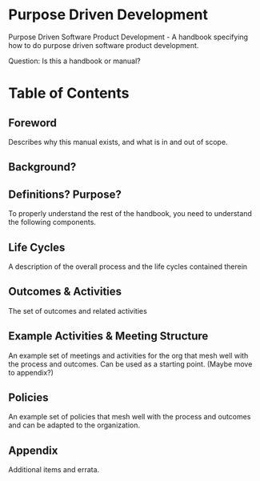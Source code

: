 # Purpose Driven Development
Purpose Driven Software Product Development - A handbook specifying how to do purpose driven software product development.

Question: Is this a handbook or manual?

# Table of Contents

## Foreword
Describes why this manual exists, and what is in and out of scope.

## Background?

## Definitions? Purpose?
To properly understand the rest of the handbook, you need to understand the following components.

## Life Cycles
A description of the overall process and the life cycles contained therein

## Outcomes & Activities
The set of outcomes and related activities

## Example Activities & Meeting Structure
An example set of meetings and activities for the org that mesh well with the process and outcomes. Can be used as a starting point. (Maybe move to appendix?)

## Policies
An example set of policies that mesh well with the process and outcomes and can be adapted to the organization.

## Appendix
Additional items and errata.